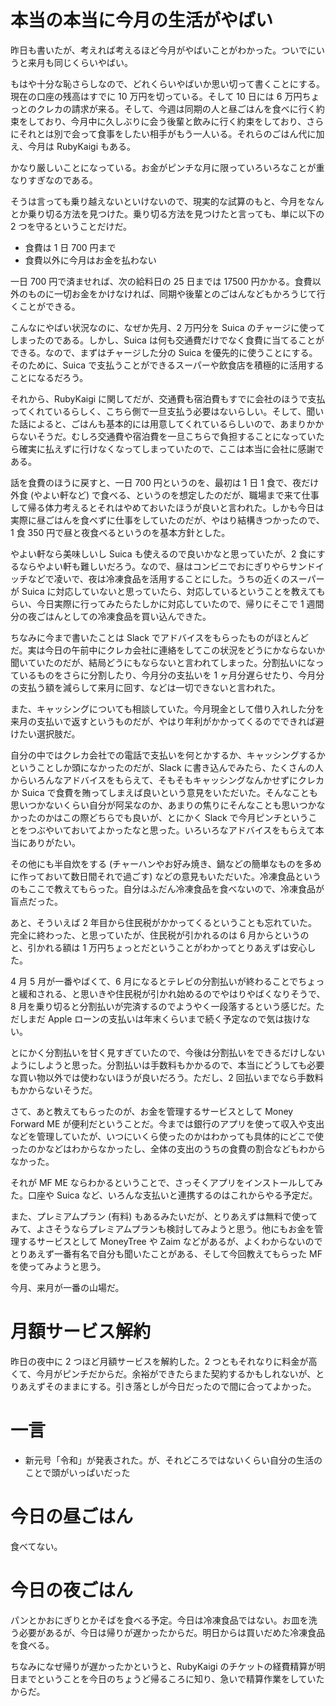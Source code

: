 # 本当の本当に今月の生活がやばい
昨日も書いたが、考えれば考えるほど今月がやばいことがわかった。ついでにいうと来月も同じくらいやばい。

もはや十分な恥さらしなので、どれくらいやばいか思い切って書くことにする。現在の口座の残高はすでに 10 万円を切っている。そして 10 日には 6 万円ちょっとのクレカの請求が来る。そして、今週は同期の人と昼ごはんを食べに行く約束をしており、今月中に久しぶりに会う後輩と飲みに行く約束をしており、さらにそれとは別で会って食事をしたい相手がもう一人いる。それらのごはん代に加え、今月は RubyKaigi もある。

かなり厳しいことになっている。お金がピンチな月に限っていろいろなことが重なりすぎなのである。

そうは言っても乗り越えないといけないので、現実的な試算のもと、今月をなんとか乗り切る方法を見つけた。乗り切る方法を見つけたと言っても、単に以下の 2 つを守るということだけだ。

- 食費は 1 日 700 円まで
- 食費以外に今月はお金を払わない

一日 700 円で済ませれば、次の給料日の 25 日までは 17500 円かかる。食費以外のものに一切お金をかけなければ、同期や後輩とのごはんなどもかろうじて行くことができる。

こんなにやばい状況なのに、なぜか先月、2 万円分を Suica のチャージに使ってしまったのである。しかし、Suica は何も交通費だけでなく食費に当てることができる。なので、まずはチャージした分の Suica を優先的に使うことにする。そのために、Suica で支払うことができるスーパーや飲食店を積極的に活用することになるだろう。

それから、RubyKaigi に関してだが、交通費も宿泊費もすでに会社のほうで支払ってくれているらしく、こちら側で一旦支払う必要はないらしい。そして、聞いた話によると、ごはんも基本的には用意してくれているらしいので、あまりかからないそうだ。むしろ交通費や宿泊費を一旦こちらで負担することになっていたら確実に払えずに行けなくなってしまっていたので、ここは本当に会社に感謝である。

話を食費のほうに戻すと、一日 700 円というのを、最初は 1 日 1 食で、夜だけ外食 (やよい軒など) で食べる、というのを想定したのだが、職場まで来て仕事して帰る体力考えるとそれはやめておいたほうが良いと言われた。しかも今日は実際に昼ごはんを食べずに仕事をしていたのだが、やはり結構きつかったので、1 食 350 円で昼と夜食べるというのを基本方針とした。

やよい軒なら美味しいし Suica も使えるので良いかなと思っていたが、2 食にするならやよい軒も難しいだろう。なので、昼はコンビニでおにぎりやらサンドイッチなどで凌いで、夜は冷凍食品を活用することにした。うちの近くのスーパーが Suica に対応していないと思っていたら、対応しているということを教えてもらい、今日実際に行ってみたらたしかに対応していたので、帰りにそこで 1 週間分の夜ごはんとしての冷凍食品を買い込んできた。

ちなみに今まで書いたことは Slack でアドバイスをもらったものがほとんどだ。実は今日の午前中にクレカ会社に連絡をしてこの状況をどうにかならないか聞いていたのだが、結局どうにもならないと言われてしまった。分割払いになっているものをさらに分割したり、今月分の支払いを 1 ヶ月分遅らせたり、今月分の支払う額を減らして来月に回す、などは一切できないと言われた。

また、キャッシングについても相談していた。今月現金として借り入れした分を来月の支払いで返すというものだが、やはり年利がかかってくるのでできれば避けたい選択肢だ。

自分の中ではクレカ会社での電話で支払いを何とかするか、キャッシングするかということしか頭になかったのだが、Slack に書き込んでみたら、たくさんの人からいろんなアドバイスをもらえて、そもそもキャッシングなんかせずにクレカか Suica で食費を賄ってしまえば良いという意見をいただいた。そんなことも思いつかないくらい自分が阿呆なのか、あまりの焦りにそんなことも思いつかなかったのかはこの際どちらでも良いが、とにかく Slack で今月ピンチということをつぶやいておいてよかったなと思った。いろいろなアドバイスをもらえて本当にありがたい。

その他にも半自炊をする (チャーハンやお好み焼き、鍋などの簡単なものを多めに作っておいて数日間それで過ごす) などの意見もいただいた。冷凍食品というのもここで教えてもらった。自分はふだん冷凍食品を食べないので、冷凍食品が盲点だった。

あと、そういえば 2 年目から住民税がかかってくるということも忘れていた。完全に終わった、と思っていたが、住民税が引かれるのは 6 月からというのと、引かれる額は 1 万円ちょっとだということがわかってとりあえずは安心した。

4 月 5 月が一番やばくて、6 月になるとテレビの分割払いが終わることでちょっと緩和される、と思いきや住民税が引かれ始めるのでやはりやばくなりそうで、8 月を乗り切ると分割払いが完済するのでようやく一段落するという感じだ。ただしまだ Apple ローンの支払いは年末くらいまで続く予定なので気は抜けない。

とにかく分割払いを甘く見すぎていたので、今後は分割払いをできるだけしないようにしようと思った。分割払いは手数料もかかるので、本当にどうしても必要な買い物以外では使わないほうが良いだろう。ただし、2 回払いまでなら手数料もかからないそうだ。

さて、あと教えてもらったのが、お金を管理するサービスとして Money Forward ME が便利だということだ。今までは銀行のアプリを使って収入や支出などを管理していたが、いつにいくら使ったのかはわかっても具体的にどこで使ったのかなどはわからなかったし、全体の支出のうちの食費の割合などもわからなかった。

それが MF ME ならわかるということで、さっそくアプリをインストールしてみた。口座や Suica など、いろんな支払いと連携するのはこれからやる予定だ。

また、プレミアムプラン (有料) もあるみたいだが、とりあえずは無料で使ってみて、よさそうならプレミアムプランも検討してみようと思う。他にもお金を管理するサービスとして MoneyTree や Zaim などがあるが、よくわからないのでとりあえず一番有名で自分も聞いたことがある、そして今回教えてもらった MF を使ってみようと思う。

今月、来月が一番の山場だ。

# 月額サービス解約
昨日の夜中に 2 つほど月額サービスを解約した。2 つともそれなりに料金が高くて、今月がピンチだからだ。余裕ができたらまた契約するかもしれないが、とりあえずそのままにする。引き落としが今日だったので間に合ってよかった。

# 一言
- 新元号「令和」が発表された。が、それどころではないくらい自分の生活のことで頭がいっぱいだった

# 今日の昼ごはん
食べてない。

# 今日の夜ごはん
パンとかおにぎりとかそばを食べる予定。今日は冷凍食品ではない。お皿を洗う必要があるが、今日は帰りが遅かったからだ。明日からは買いだめた冷凍食品を食べる。

ちなみになぜ帰りが遅かったかというと、RubyKaigi のチケットの経費精算が明日までということを今日のちょうど帰るころに知り、急いで精算作業をしていたからだ。
